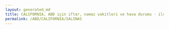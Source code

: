 ```yaml
---
layout: generated_md
title: CALIFORNIA, ABD için iftar, namaz vakitleri ve hava durumu - ilçe/eyalet seç
permalink: /ABD/CALIFORNIA/SALINAS
---
```


<script type="text/javascript">
  var country = ABD;
  var city = CALIFORNIA;
  var state = SALINAS;
  var lat = 72;
  var lon = 21;
</script>
